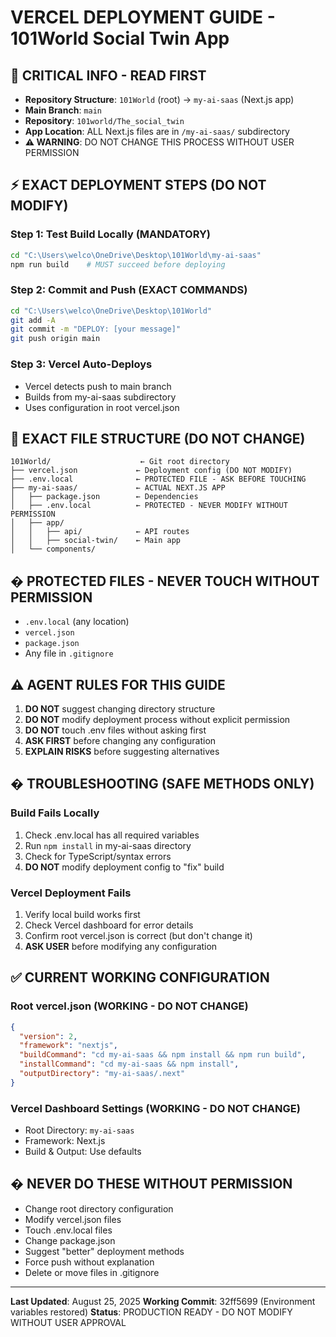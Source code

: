 # VERCEL DEPLOYMENT GUIDE - 101World Social Twin App

## 🚨 CRITICAL INFO - READ FIRST
- **Repository Structure**: `101World` (root) → `my-ai-saas` (Next.js app)
- **Main Branch**: `main`
- **Repository**: `101world/The_social_twin`
- **App Location**: ALL Next.js files are in `/my-ai-saas/` subdirectory
- **⚠️ WARNING**: DO NOT CHANGE THIS PROCESS WITHOUT USER PERMISSION

## ⚡ EXACT DEPLOYMENT STEPS (DO NOT MODIFY)

### Step 1: Test Build Locally (MANDATORY)
```bash
cd "C:\Users\welco\OneDrive\Desktop\101World\my-ai-saas"
npm run build    # MUST succeed before deploying
```

### Step 2: Commit and Push (EXACT COMMANDS)
```bash
cd "C:\Users\welco\OneDrive\Desktop\101World"
git add -A
git commit -m "DEPLOY: [your message]"
git push origin main
```

### Step 3: Vercel Auto-Deploys
- Vercel detects push to main branch
- Builds from my-ai-saas subdirectory  
- Uses configuration in root vercel.json

## 📁 EXACT FILE STRUCTURE (DO NOT CHANGE)
```
101World/                    ← Git root directory
├── vercel.json             ← Deployment config (DO NOT MODIFY)
├── .env.local              ← PROTECTED FILE - ASK BEFORE TOUCHING
├── my-ai-saas/             ← ACTUAL NEXT.JS APP
│   ├── package.json        ← Dependencies
│   ├── .env.local          ← PROTECTED - NEVER MODIFY WITHOUT PERMISSION
│   ├── app/
│   │   ├── api/            ← API routes
│   │   ├── social-twin/    ← Main app
│   └── components/
```

## � PROTECTED FILES - NEVER TOUCH WITHOUT PERMISSION
- `.env.local` (any location)
- `vercel.json` 
- `package.json`
- Any file in `.gitignore`

## ⚠️ AGENT RULES FOR THIS GUIDE
1. **DO NOT** suggest changing directory structure
2. **DO NOT** modify deployment process without explicit permission
3. **DO NOT** touch .env files without asking first
4. **ASK FIRST** before changing any configuration
5. **EXPLAIN RISKS** before suggesting alternatives

## �️ TROUBLESHOOTING (SAFE METHODS ONLY)

### Build Fails Locally
1. Check .env.local has all required variables
2. Run `npm install` in my-ai-saas directory
3. Check for TypeScript/syntax errors
4. **DO NOT** modify deployment config to "fix" build

### Vercel Deployment Fails
1. Verify local build works first
2. Check Vercel dashboard for error details
3. Confirm root vercel.json is correct (but don't change it)
4. **ASK USER** before modifying any configuration

## ✅ CURRENT WORKING CONFIGURATION

### Root vercel.json (WORKING - DO NOT CHANGE)
```json
{
  "version": 2,
  "framework": "nextjs",
  "buildCommand": "cd my-ai-saas && npm install && npm run build",
  "installCommand": "cd my-ai-saas && npm install",
  "outputDirectory": "my-ai-saas/.next"
}
```

### Vercel Dashboard Settings (WORKING - DO NOT CHANGE)
- Root Directory: `my-ai-saas`
- Framework: Next.js
- Build & Output: Use defaults

## � NEVER DO THESE WITHOUT PERMISSION
- Change root directory configuration
- Modify vercel.json files
- Touch .env.local files
- Change package.json
- Suggest "better" deployment methods
- Force push without explanation
- Delete or move files in .gitignore

---
**Last Updated**: August 25, 2025
**Working Commit**: 32ff5699 (Environment variables restored)
**Status**: PRODUCTION READY - DO NOT MODIFY WITHOUT USER APPROVAL
